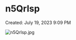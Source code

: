 # n5Qrlsp

Created: July 19, 2023 9:09 PM

![n5Qrlsp.jpg](n5Qrlsp%2027977280362b40ad92e61a2ef6bf5f9a/n5Qrlsp.jpg)